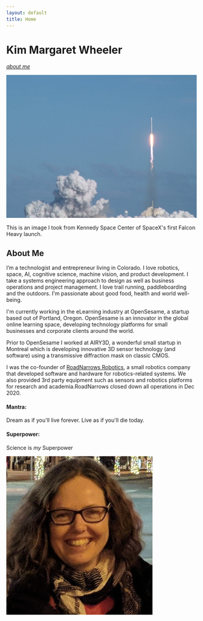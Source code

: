 ```yaml
---
layout: default
title: Home
---
```


# Kim Margaret Wheeler
[*about me*](/#about-me)

![Falcon Heavy](/assets/images/launch.jpg)

This is an image I took from Kennedy Space Center of SpaceX's first Falcon Heavy launch.



## About Me

I’m a technologist and entrepreneur living in Colorado. I love robotics, space, AI, cognitive science, machine vision, and product development. I take a systems engineering approach to design as well as business operations and project management. I love trail running, paddleboarding and the outdoors. I'm passionate about good food, health and world well-being.

I'm currently working in the eLearning industry at OpenSesame, a startup based out of Portland, Oregon. OpenSesame is an innovator in the global online learning space, developing technology platforms for small businesses and corporate clients around the world. 

Prior to OpenSesame I worked at AIRY3D, a wonderful small startup in Montreal which is developing innovative 3D sensor technology (and software) using a transmissive diffraction mask on classic CMOS. 

I was the co-founder of [RoadNarrows Robotics](https://roadnarrows-robotics.github.io), a small robotics company that developed software and hardware for robotics-related systems. We also provided 3rd party equipment such as sensors and robotics platforms for research and academia.RoadNarrows closed down all operations in Dec 2020. 


#### Mantra:

Dream as if you'll live forever. Live as if you'll die today.

#### Superpower:

Science is *my* Superpower

![KimInFCo](/assets/images/KimWinter.jpg)

